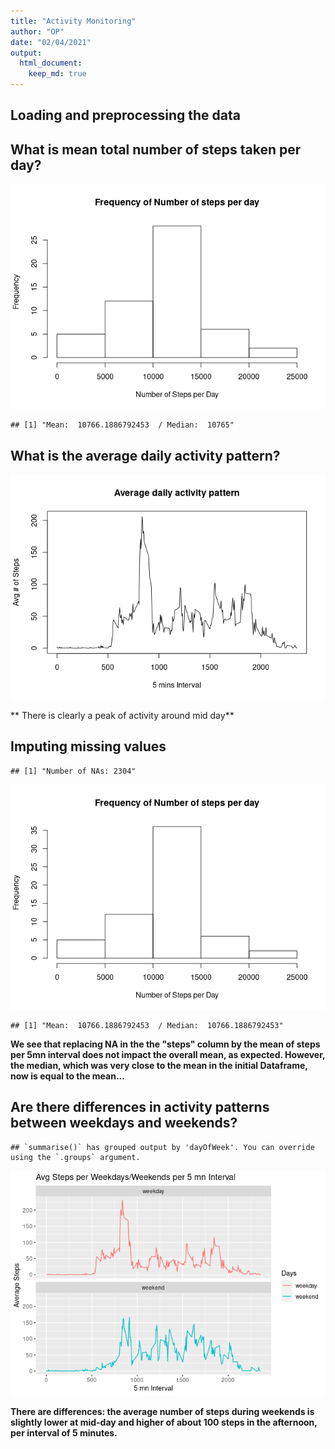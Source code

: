 ```yaml
---
title: "Activity Monitoring"
author: "OP"
date: "02/04/2021"
output: 
  html_document:
    keep_md: true
---
```

## Loading and preprocessing the data


## What is mean total number of steps taken per day?
![](PA1_template_files/figure-html/TotalDailySteps-1.png)<!-- -->

```
## [1] "Mean:  10766.1886792453  / Median:  10765"
```

## What is the average daily activity pattern?
![](PA1_template_files/figure-html/avgDay-1.png)<!-- -->

** There is clearly a peak of activity around mid day**

## Imputing missing values

```
## [1] "Number of NAs: 2304"
```

![](PA1_template_files/figure-html/missVal-1.png)<!-- -->

```
## [1] "Mean:  10766.1886792453  / Median:  10766.1886792453"
```
**We see that replacing NA in the the "steps" column by the mean of steps per 5mn interval does not impact the overall mean, as expected. However, the median, which was very close to the mean in the initial Dataframe, now is equal to the mean...**

## Are there differences in activity patterns between weekdays and weekends?

```
## `summarise()` has grouped output by 'dayOfWeek'. You can override using the `.groups` argument.
```

![](PA1_template_files/figure-html/weekdaysPattern-1.png)<!-- -->

**There are differences: the average number of steps during weekends is slightly lower at mid-day and higher of about 100 steps in the afternoon, per interval of 5 minutes.**
